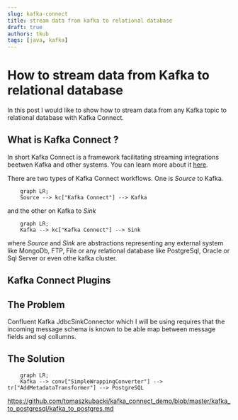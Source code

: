 ```yaml
---
slug: kafka-connect
title: stream data from kafka to relational database
draft: true
authors: tkub
tags: [java, kafka]
---
```


# How to stream data from Kafka to relational database

In this post I would like to show how to stream data from any Kafka topic to relational database with Kafka Connect.

<!-- truncate -->

## What is Kafka Connect ?

In short Kafka Connect is a framework facilitating streaming integrations beetwen Kafka and other systems.
You can learn more about it [here](https://developer.confluent.io/courses/kafka-connect/intro/).

There are two types of Kafka Connect workflows. One is *Source* to Kafka.

```mermaid
    graph LR;
    Source --> kc["Kafka Connect"] --> Kafka
```
and the other on Kafka to *Sink*
```mermaid
    graph LR;
    Kafka --> kc["Kafka Connect"] --> Sink
```
where *Source* and *Sink* are  abstractions representing any external system like MongoDb, FTP, File or any relational database like PostgreSql, Oracle or Sql Server or even othe kafka cluster.

## Kafka Connect Plugins


## The Problem

Confluent Kafka JdbcSinkConnector which I will be using requires that the incoming message schema is known to be able map between message fields and sql collumns.

## The Solution
```mermaid
    graph LR;
    Kafka --> conv["SimpleWrappingConverter"] --> tr["AddMetadataTransformer"] --> PostgreSQL
```


https://github.com/tomaszkubacki/kafka_connect_demo/blob/master/kafka_to_postgresql/kafka_to_postgres.md


